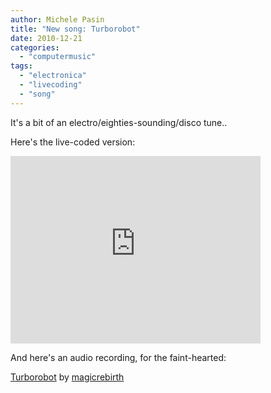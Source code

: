 ```yaml
---
author: Michele Pasin
title: "New song: Turborobot"
date: 2010-12-21
categories: 
  - "computermusic"
tags: 
  - "electronica"
  - "livecoding"
  - "song"
---
```


It's a bit of an electro/eighties-sounding/disco tune..

Here's the live-coded version:

<iframe src="http://player.vimeo.com/video/18044771?autoplay=1" width="400" height="300" frameborder="0"></iframe>

And here's an audio recording, for the faint-hearted:

   [Turborobot](http://soundcloud.com/magicrebirth/turborobot) by [magicrebirth](http://soundcloud.com/magicrebirth)
